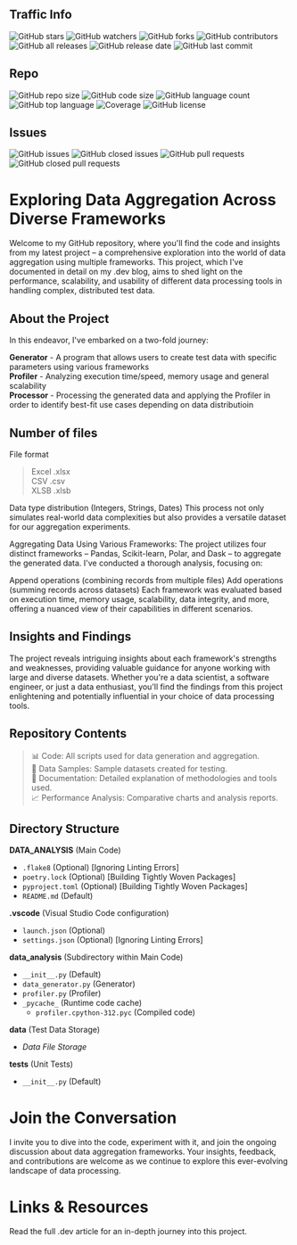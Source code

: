 ## Traffic Info

![GitHub stars](https://img.shields.io/github/stars/MAKaminski/data_analysis)
![GitHub watchers](https://img.shields.io/github/watchers/MAKaminski/data_analysis)
![GitHub forks](https://img.shields.io/github/forks/MAKaminski/data_analysis)
![GitHub contributors](https://img.shields.io/github/contributors/MAKaminski/data_analysis)
![GitHub all releases](https://img.shields.io/github/downloads/MAKaminski/data_analysis/total)
![GitHub release date](https://img.shields.io/github/release-date/MAKaminski/data_analysis)
![GitHub last commit](https://img.shields.io/github/last-commit/MAKaminski/data_analysis)

## Repo
![GitHub repo size](https://img.shields.io/github/repo-size/MAKaminski/data_analysis)
![GitHub code size](https://img.shields.io/github/languages/code-size/MAKaminski/data_analysis)
![GitHub language count](https://img.shields.io/github/languages/count/MAKaminski/data_analysis)
![GitHub top language](https://img.shields.io/github/languages/top/MAKaminski/data_analysis)
![Coverage](https://img.shields.io/codecov/c/github/MAKaminski/data_analysis)
![GitHub license](https://img.shields.io/github/license/MAKaminski/data_analysis)

## Issues
![GitHub issues](https://img.shields.io/github/issues/MAKaminski/data_analysis)
![GitHub closed issues](https://img.shields.io/github/issues-closed/MAKaminski/data_analysis)
![GitHub pull requests](https://img.shields.io/github/issues-pr/MAKaminski/data_analysis)
![GitHub closed pull requests](https://img.shields.io/github/issues-pr-closed/MAKaminski/data_analysis)

# Exploring Data Aggregation Across Diverse Frameworks
Welcome to my GitHub repository, where you'll find the code and insights from my latest project – a comprehensive exploration into the world of data aggregation using multiple frameworks. This project, which I've documented in detail on my .dev blog, aims to shed light on the performance, scalability, and usability of different data processing tools in handling complex, distributed test data.

## About the Project
In this endeavor, I've embarked on a two-fold journey:

**Generator** - A program that allows users to create test data with specific parameters using various frameworks  
**Profiler** - Analyzing execution time/speed, memory usage and general scalability  
**Processor** - Processing the generated data and applying the Profiler in order to identify best-fit use cases depending on data distributioin  

## Number of files
File format  
> Excel .xlsx  
> CSV   .csv  
> XLSB  .xlsb  

Data type distribution (Integers, Strings, Dates)
This process not only simulates real-world data complexities but also provides a versatile dataset for our aggregation experiments.

Aggregating Data Using Various Frameworks: The project utilizes four distinct frameworks – Pandas, Scikit-learn, Polar, and Dask – to aggregate the generated data. I've conducted a thorough analysis, focusing on:

Append operations (combining records from multiple files)
Add operations (summing records across datasets)
Each framework was evaluated based on execution time, memory usage, scalability, data integrity, and more, offering a nuanced view of their capabilities in different scenarios.

## Insights and Findings
The project reveals intriguing insights about each framework's strengths and weaknesses, providing valuable guidance for anyone working with large and diverse datasets. Whether you're a data scientist, a software engineer, or just a data enthusiast, you'll find the findings from this project enlightening and potentially influential in your choice of data processing tools.

## Repository Contents
>📊 Code: All scripts used for data generation and aggregation.  
>📑 Data Samples: Sample datasets created for testing.  
>📝 Documentation: Detailed explanation of methodologies and tools used.  
>📈 Performance Analysis: Comparative charts and analysis reports.

## Directory Structure

**DATA_ANALYSIS** (Main Code)
* `.flake8` (Optional) [Ignoring Linting Errors]
* `poetry.lock` (Optional) [Building Tightly Woven Packages]
* `pyproject.toml` (Optional) [Building Tightly Woven Packages]
* `README.md` (Default)

**.vscode** (Visual Studio Code configuration)
* `launch.json` (Optional)
* `settings.json` (Optional) [Ignoring Linting Errors]

**data_analysis** (Subdirectory within Main Code)
* `__init__.py` (Default)
* `data_generator.py` (Generator)
* `profiler.py` (Profiler)
* `_pycache_` (Runtime code cache)
    * `profiler.cpython-312.pyc` (Compiled code)

**data** (Test Data Storage)
* *Data File Storage*

**tests** (Unit Tests)
* `__init__.py` (Default)

# Join the Conversation
I invite you to dive into the code, experiment with it, and join the ongoing discussion about data aggregation frameworks. Your insights, feedback, and contributions are welcome as we continue to explore this ever-evolving landscape of data processing.

# Links & Resources
Read the full .dev article for an in-depth journey into this project.
